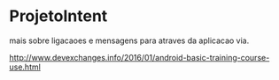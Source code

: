 # ProjetoIntent

mais sobre ligacaoes e mensagens para atraves da aplicacao via. 

http://www.devexchanges.info/2016/01/android-basic-training-course-use.html
